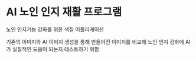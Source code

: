 # AI 노인 인지 재활 프로그램

노인 인지기능 강화를 위한 색칠 어플리케이션

기존의 이미지와 AI 이미지 생성을 통해 만들어진 이미지를 비교해 노인 인지 강화에 AI가 실질적인 도움이 되는지 테스트하기 위함
